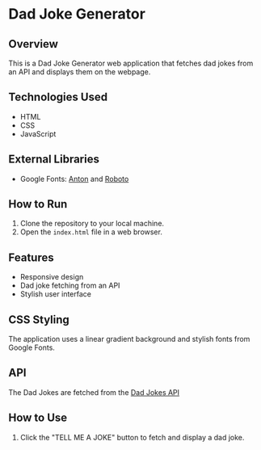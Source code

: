# Dad Joke Generator## OverviewThis is a Dad Joke Generator web application that fetches dad jokes from an API and displays them on the webpage.## Technologies Used- HTML- CSS- JavaScript## External Libraries- Google Fonts: [Anton](https://fonts.google.com/specimen/Anton) and [Roboto](https://fonts.google.com/specimen/Roboto)## How to Run1. Clone the repository to your local machine.2. Open the `index.html` file in a web browser.## Features- Responsive design- Dad joke fetching from an API- Stylish user interface## CSS StylingThe application uses a linear gradient background and stylish fonts from Google Fonts.## APIThe Dad Jokes are fetched from the [Dad Jokes API](https://api-ninjas.com/)## How to Use1. Click the "TELL ME A JOKE" button to fetch and display a dad joke.